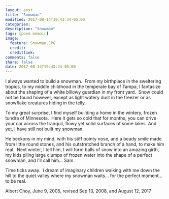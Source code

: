 ```yaml
---
layout: post
title: "Snowman"
modified: 2017-08-14T19:43:34-05:00
categories:
description: "Snowman"
tags: [poem memoir]
image:
  feature: Snowman.JPG
  credit:
  creditlink:
comments: false
share: false
date: 2017-08-14T19:43:34-05:00
---
```


   I always wanted to build a snowman. 
   From my birthplace in the sweltering tropics,
   to my middle childhood in the temperate bay of Tampa,
   I fantasize about the shaping of a white billowy guardian in my front yard. 
   Snow could not be found however, except as light watery dust in the freezer
   or as snowflake creatures hiding in the telly.

   To my great surprise, I find myself building a home in the wintery, frozen tundra of Minnesota. 
   Here it gets so cold that for months, you can drive your car across the tranquil,
   flowy yet solid surfaces of some lakes. And yet, I have still not built my snowman.

   He beckons in my mind, with his stiff pointy nose, and a beady smile made from little round stones,
   and his outstretched branch of a hand, to make him real. 
   Next winter, I tell him, I will form balls of snow into an amazing girth,
   my kids piling large clumps of frozen water into the shape of a perfect snowman,
   and I’ll call him... Sam.

   Time ticks away.  I dream of imaginary children walking with me down the hill to the quiet valley
   where my snowman waits... for the perfect moment... to be real.

   Albert Choy, June 9, 2005,
   revised Sep 13, 2008,
   and August 12, 2017
